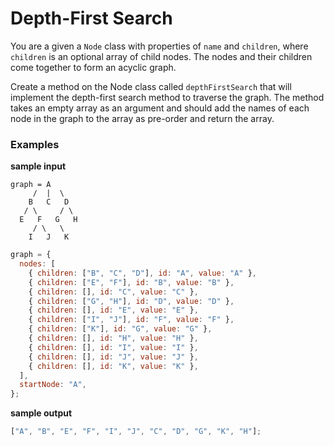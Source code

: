 # Depth-First Search

You are a given a `Node` class with properties of `name` and `children`, where `children` is an optional array of child nodes. The nodes and their children come together to form an acyclic graph.

Create a method on the Node class called `depthFirstSearch` that will implement the depth-first search method to traverse the graph. The method takes an empty array as an argument and should add the names of each node in the graph to the array as pre-order and return the array.

### Examples

**sample input**

```
graph = A
     /  |  \
    B   C   D
   / \     / \
  E   F   G   H
     / \   \
    I   J   K
```

```javascript
graph = {
  nodes: [
    { children: ["B", "C", "D"], id: "A", value: "A" },
    { children: ["E", "F"], id: "B", value: "B" },
    { children: [], id: "C", value: "C" },
    { children: ["G", "H"], id: "D", value: "D" },
    { children: [], id: "E", value: "E" },
    { children: ["I", "J"], id: "F", value: "F" },
    { children: ["K"], id: "G", value: "G" },
    { children: [], id: "H", value: "H" },
    { children: [], id: "I", value: "I" },
    { children: [], id: "J", value: "J" },
    { children: [], id: "K", value: "K" },
  ],
  startNode: "A",
};
```

**sample output**

```javascript
["A", "B", "E", "F", "I", "J", "C", "D", "G", "K", "H"];
```
